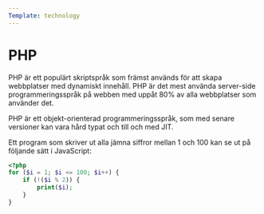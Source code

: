 ```yaml
---
Template: technology
---
```


# PHP

<div class="text" markdown = "1">

PHP är ett populärt skriptspråk som främst används för att skapa webbplatser med dynamiskt innehåll. PHP är det mest använda server-side programmeringsspråk på webben med uppåt 80% av alla webbplatser som använder det.

PHP är ett objekt-orienterad programmeringsspråk, som med senare versioner kan vara hård typat och till och med JIT.

Ett program som skriver ut alla jämna siffror mellan 1 och 100 kan se ut på följande sätt i JavaScript:

</div>

```php
<?php
for ($i = 1; $i <= 100; $i++) {
    if (!($i % 2)) {
        print($i);
    }
}
```
